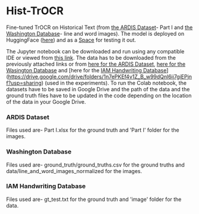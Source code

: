# Hist-TrOCR  
Fine-tuned TrOCR on Historical Text (from [the ARDIS Dataset](https://ardisdataset.github.io/ARDIS/)- Part I and [the Washington Database](https://fki.tic.heia-fr.ch/databases/washington-database)- line and word images). The model is deployed on HuggingFace ([here](https://huggingface.co/sk2003/hist-trocr)) and as a [Space](https://huggingface.co/spaces/sk2003/Hist-TrOCR) for testing it out.  

The Jupyter notebook can be downloaded and run using any compatible IDE or viewed from [this link](https://colab.research.google.com/drive/11vWXRLM4gz9h5hFpPRR_DEgd7U-t9ZVp?usp=sharing). The data has to be downloaded from the previously attached links or from [here for the ARDIS Dataset](https://drive.google.com/drive/folders/1EN0hbqE1EjXCp6jZVqB-7DdWPTvDk63a?usp=sharing), [here for the Wasington Database](https://drive.google.com/drive/folders/1I2s3rrfOKncPAamB6PCL7cSwe1ykHk_d?usp=sharing) and [here for the [IAM Handwriting Database](https://fki.tic.heia-fr.ch/databases/iam-handwriting-database)](https://drive.google.com/drive/folders/1n7ePKEf4v1Z_B_w99dQnl6ij7giEPjnf?usp=sharing) (used in the experiments). To run the Colab notebook, the datasets have to be saved in Google Drive and the path of the data and the ground truth files have to be updated in the code depending on the location of the data in your Google Drive.  

### ARDIS Dataset  
Files used are- Part I.xlsx for the ground truth and 'Part I' folder for the images.  

### Washington Database  
Files used are- ground_truth/ground_truths.csv for the ground truths and data/line_and_word_images_normalized for the images.  

### IAM Handwriting Database
Files used are- gt_test.txt for the ground truth and 'image' folder for the data.  
